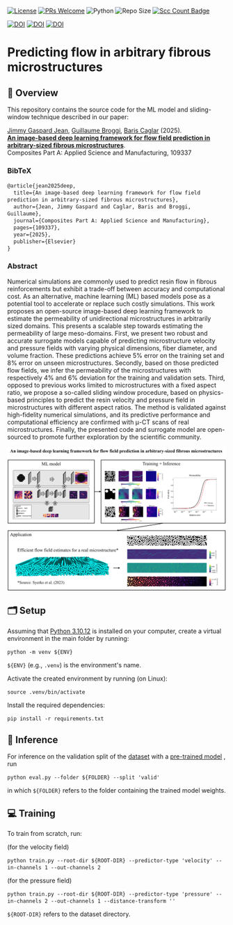 [![License](https://img.shields.io/badge/License-MIT-green.svg)](LICENSE)
[![PRs Welcome](https://img.shields.io/badge/PRs-welcome-brightgreen.svg)](http://makeapullrequest.com)
![Python](https://img.shields.io/badge/python-3.10.12-blue.svg)
![Repo Size](https://img.shields.io/github/repo-size/camp-lab-tud/arbitrary-microstructure-flow)
[![Scc Count Badge](https://sloc.xyz/github/camp-lab-tud/arbitrary-microstructure-flow)](https://github.com/camp-lab-tud/arbitrary-microstructure-flow)

[![DOI](https://zenodo.org/badge/DOI/10.1016/j.compositesa.2025.109337.svg)](https://doi.org/10.1016/j.compositesa.2025.109337)
[![DOI](https://zenodo.org/badge/DOI/10.5281/zenodo.16940478.svg)](https://doi.org/10.5281/zenodo.16940478)
[![DOI](https://zenodo.org/badge/DOI/10.5281/zenodo.17306446.svg)](https://doi.org/10.5281/zenodo.17306446)


# Predicting flow in arbitrary fibrous microstructures

## 📖 Overview
This repository contains the source code for the ML model and sliding-window technique described in our paper: 

[Jimmy Gaspard Jean](https://camp-lab.org/members/jimmy-jean.html),
[Guillaume Broggi](https://camp-lab.org/members/guillaume-broggi.html),
[Baris Caglar](https://camp-lab.org/members/baris-caglar.html) (2025).<br>
[**An image-based deep learning framework for flow field prediction in arbitrary-sized fibrous microstructures**](https://doi.org/10.1016/j.compositesa.2025.109337).<br>
Composites Part A: Applied Science and Manufacturing, 109337


### BibTeX
```
@article{jean2025deep,
  title={An image-based deep learning framework for flow field prediction in arbitrary-sized fibrous microstructures},
  author={Jean, Jimmy Gaspard and Caglar, Baris and Broggi, Guillaume},
  journal={Composites Part A: Applied Science and Manufacturing},
  pages={109337},
  year={2025},
  publisher={Elsevier}
}
```

### Abstract
Numerical simulations are commonly used to predict resin flow in fibrous reinforcements but exhibit a trade-off between accuracy and computational cost. As an alternative, machine learning (ML) based models pose as a potential tool to accelerate or replace such costly simulations. This work proposes an open-source image-based deep learning framework to estimate the permeability of unidirectional microstructures in arbitrarily sized domains. This presents a scalable step towards estimating the permeability of large meso-domains. First, we present two robust and accurate surrogate models capable of predicting microstructure velocity and pressure fields with varying physical dimensions, fiber diameter, and volume fraction. These predictions achieve 5% error on the training set and 8% error on unseen microstructures. Secondly, based on those predicted flow fields, we infer the permeability of the microstructures with respectively 4% and 6% deviation for the training and validation sets. Third, opposed to previous works limited to microstructures with a fixed aspect ratio, we propose a so-called sliding window procedure, based on physics-based principles to predict the resin velocity and pressure field in microstructures with different aspect ratios. The method is validated against high-fidelity numerical simulations, and its predictive performance and computational efficiency are confirmed with μ-CT scans of real microstructures. Finally, the presented code and surrogate model are open-sourced to promote further exploration by the scientific community.


<img src="figs/graphic_abstract.png">


## 🗂️ Setup

Assuming that [Python 3.10.12](https://www.python.org/downloads/release/python-31012/) is installed on your computer, create a virtual environment in the main folder by running:

    python -m venv ${ENV}
`${ENV}` (e.g., `.venv`) is the environment's name.

Activate the created environment by running (on Linux):

    source .venv/bin/activate


Install the required dependencies:

    pip install -r requirements.txt



## 🚀 Inference
For inference on the validation split of the [dataset](https://doi.org/10.5281/zenodo.16940478) with a [pre-trained model](https://doi.org/10.5281/zenodo.17306446) , run

    python eval.py --folder ${FOLDER} --split 'valid'
in which `${FOLDER}` refers to the folder containing the trained model weights.


## 💻 Training
To train from scratch, run:

(for the velocity field)

    python train.py --root-dir ${ROOT-DIR} --predictor-type 'velocity' --in-channels 1 --out-channels 2

(for the pressure field)

    python train.py --root-dir ${ROOT-DIR} --predictor-type 'pressure' --in-channels 2 --out-channels 1 --distance-transform ''

`${ROOT-DIR}` refers to the dataset directory.

